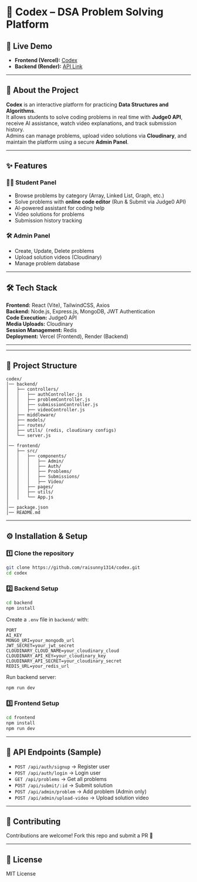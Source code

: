 # 🚀 Codex – DSA Problem Solving Platform  

## 🔗 Live Demo  
- **Frontend (Vercel):** [Codex](https://codex-iota-lac.vercel.app)  
- **Backend (Render):** [API Link](https://codex-mulj.onrender.com)  

---

## 📖 About the Project  
**Codex** is an interactive platform for practicing **Data Structures and Algorithms**.  
It allows students to solve coding problems in real time with **Judge0 API**, receive AI assistance, watch video explanations, and track submission history.  
Admins can manage problems, upload video solutions via **Cloudinary**, and maintain the platform using a secure **Admin Panel**.  

---

## ✨ Features  

### 👩‍🎓 Student Panel  
- Browse problems by category (Array, Linked List, Graph, etc.)  
- Solve problems with **online code editor** (Run & Submit via Judge0 API)  
- AI-powered assistant for coding help  
- Video solutions for problems  
- Submission history tracking  

### 🛠️ Admin Panel  
- Create, Update, Delete problems  
- Upload solution videos (Cloudinary)  
- Manage problem database  

---

## 🛠️ Tech Stack  
**Frontend:** React (Vite), TailwindCSS, Axios  
**Backend:** Node.js, Express.js, MongoDB, JWT Authentication  
**Code Execution:** Judge0 API  
**Media Uploads:** Cloudinary  
**Session Management:** Redis  
**Deployment:** Vercel (Frontend), Render (Backend)  

---

---

## 📂 Project Structure  

```
codex/
│── backend/
│   ├── controllers/
│   │   ├── authController.js
│   │   ├── problemController.js
│   │   ├── submissionController.js
│   │   ├── videoController.js
│   ├── middleware/
│   ├── models/
│   ├── routes/
│   ├── utils/ (redis, cloudinary configs)
│   └── server.js
│
│── frontend/
│   ├── src/
│   │   ├── components/
│   │   │   ├── Admin/
│   │   │   ├── Auth/
│   │   │   ├── Problems/
│   │   │   ├── Submissions/
│   │   │   ├── Video/
│   │   ├── pages/
│   │   ├── utils/
│   │   └── App.js
│
│── package.json
│── README.md
```

---

## ⚙️ Installation & Setup  

### 1️⃣ Clone the repository  
```bash
git clone https://github.com/raisunny1314/codex.git
cd codex
```

### 2️⃣ Backend Setup  
```bash
cd backend
npm install
```

Create a `.env` file in `backend/` with:  
```
PORT
AI_KEY
MONGO_URI=your_mongodb_url
JWT_SECRET=your_jwt_secret
CLOUDINARY_CLOUD_NAME=your_cloudinary_cloud
CLOUDINARY_API_KEY=your_cloudinary_key
CLOUDINARY_API_SECRET=your_cloudinary_secret
REDIS_URL=your_redis_url
```

Run backend server:  
```bash
npm run dev
```

### 3️⃣ Frontend Setup  
```bash
cd frontend
npm install
npm run dev
```

---

## 📡 API Endpoints (Sample)  
- `POST /api/auth/signup` → Register user  
- `POST /api/auth/login` → Login user  
- `GET /api/problems` → Get all problems  
- `POST /api/submit/:id` → Submit solution  
- `POST /api/admin/problem` → Add problem (Admin only)  
- `POST /api/admin/upload-video` → Upload solution video  

---

## 🤝 Contributing  
Contributions are welcome! Fork this repo and submit a PR 🚀  

---

## 📜 License  
MIT License  
